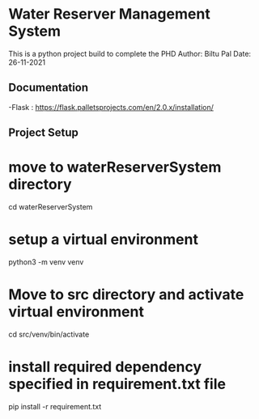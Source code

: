 # Water Reserver Management System

This is a python project build to complete the PHD
Author: Biltu Pal
Date: 26-11-2021

## Documentation

-Flask : https://flask.palletsprojects.com/en/2.0.x/installation/

## Project Setup

# move to waterReserverSystem directory

cd waterReserverSystem

# setup a virtual environment

python3 -m venv venv

# Move to src directory and activate virtual environment

cd src/venv/bin/activate

# install required dependency specified in requirement.txt file

pip install -r requirement.txt
